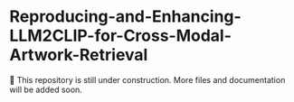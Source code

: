 # Reproducing-and-Enhancing-LLM2CLIP-for-Cross-Modal-Artwork-Retrieval

🚧 This repository is still under construction. More files and documentation will be added soon.
